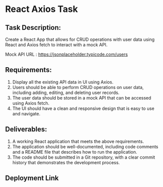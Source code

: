 # React Axios Task

## Task Description:

Create a React App that allows for CRUD operations with user data using React and Axios fetch to interact with a mock API.

Mock API URL : https://jsonplaceholder.typicode.com/users

## Requirements:
<ol>
  <li>Display all the existing API data in UI using Axios.</li>
  <li>Users should be able to perform CRUD operations on user data, including adding, editing, and deleting user records.</li>
  <li>The user data should be stored in a mock API that can be accessed using Axios fetch.</li>
  <li>The UI should have a clean and responsive design that is easy to use and navigate.</li>
</ol>

## Deliverables:
<ol>
  <li>A working React application that meets the above requirements.</li>
  <li>The application should be well-documented, including code comments and a README file that describes how to run the application.</li>
  <li>The code should be submitted in a Git repository, with a clear commit history that demonstrates the development process.</li>
</ol>

## Deployment Link


